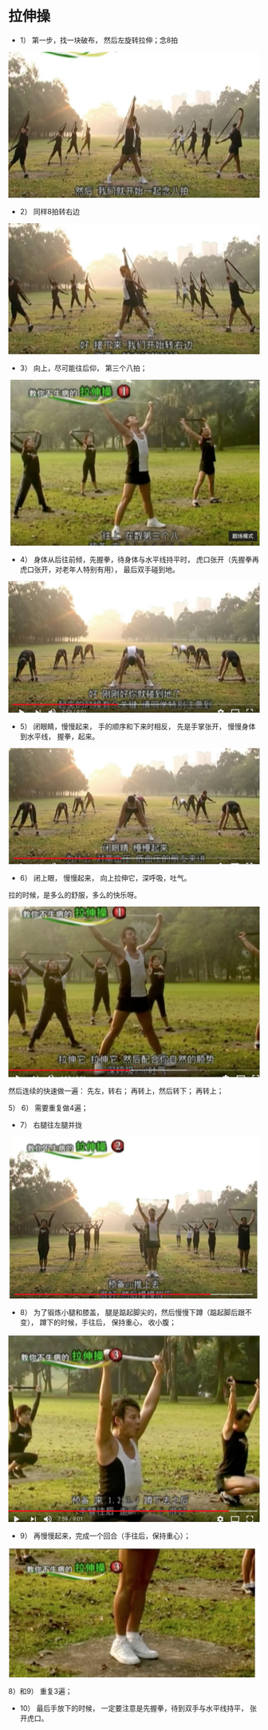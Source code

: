 # 拉伸操

- 1） 第一步，找一块破布， 然后左旋转拉伸；念8拍

![image-20180911111144343](image-20180911111144343.png)

- 2） 同样8拍转右边

![image-20180911111248047](image-20180911111248047.png)

- 3） 向上，尽可能往后仰， 第三个八拍；

![image-20180911111339782](image-20180911111339782.png)

- 4） 身体从后往前倾，先握拳，待身体与水平线持平时， 虎口张开（先握拳再虎口张开，对老年人特别有用）， 最后双手碰到地。

![image-20180911111452756](image-20180911111452756.png)

- 5） 闭眼睛，慢慢起来， 手的顺序和下来时相反， 先是手掌张开， 慢慢身体到水平线， 握拳，起来。

![image-20180911111601255](image-20180911111601255.png)

- 6） 闭上眼， 慢慢起来， 向上拉伸它，深呼吸，吐气。

拉的时候，是多么的舒服，多么的快乐呀。

![image-20180911111645924](image-20180911111645924.png)

然后连续的快速做一遍： 先左，转右； 再转上，然后转下； 再转上；

5） 6） 需要重复做4遍；

- 7） 右腿往左腿并拢

![image-20180911112319685](image-20180911112319685.png)

- 8） 为了锻炼小腿和膝盖， 腿是踮起脚尖的，然后慢慢下蹲（踮起脚后跟不变）， 蹲下的时候，手往后， 保持重心， 收小腹；

![image-20180911112411408](image-20180911112411408.png)



- 9） 再慢慢起来，完成一个回合（手往后，保持重心）；

![image-20180911112559143](image-20180911112559143.png)

8）和9） 重复3遍；

- 10） 最后手放下的时候， 一定要注意是先握拳，待到双手与水平线持平， 张开虎口。



